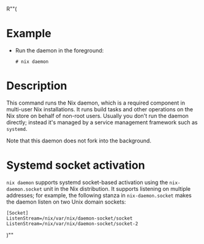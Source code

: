 R""(

# Example

* Run the daemon in the foreground:

  ```console
  # nix daemon
  ```

# Description

This command runs the Nix daemon, which is a required component in
multi-user Nix installations. It runs build tasks and other
operations on the Nix store on behalf of non-root users. Usually you
don't run the daemon directly; instead it's managed by a service
management framework such as `systemd`.

Note that this daemon does not fork into the background.

# Systemd socket activation

`nix daemon` supports systemd socket-based activation using the
`nix-daemon.socket` unit in the Nix distribution. It supports
listening on multiple addresses; for example, the following stanza in
`nix-daemon.socket` makes the daemon listen on two Unix domain
sockets:

```
[Socket]
ListenStream=/nix/var/nix/daemon-socket/socket
ListenStream=/nix/var/nix/daemon-socket/socket-2
```

)""
